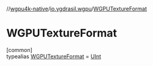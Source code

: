 //[wgpu4k-native](../../../index.md)/[io.ygdrasil.wgpu](../index.md)/[WGPUTextureFormat](index.md)

# WGPUTextureFormat

[common]\
typealias [WGPUTextureFormat](index.md) = [UInt](https://kotlinlang.org/api/core/kotlin-stdlib/kotlin/-u-int/index.html)